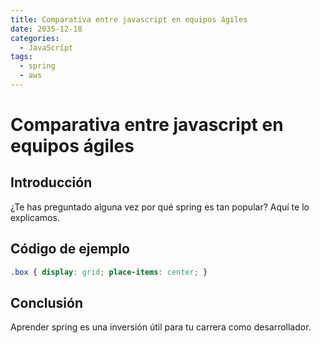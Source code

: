 ```yaml
---
title: Comparativa entre javascript en equipos ágiles
date: 2035-12-18
categories:
  - JavaScript
tags:
  - spring
  - aws
---
```


# Comparativa entre javascript en equipos ágiles

## Introducción

¿Te has preguntado alguna vez por qué spring es tan popular? Aquí te lo explicamos.

## Código de ejemplo

```css
.box { display: grid; place-items: center; }
```

## Conclusión

Aprender spring es una inversión útil para tu carrera como desarrollador.